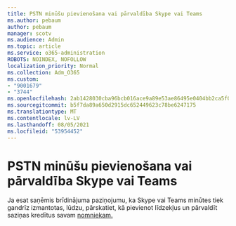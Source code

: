 ```yaml
---
title: PSTN minūšu pievienošana vai pārvaldība Skype vai Teams
ms.author: pebaum
author: pebaum
manager: scotv
ms.audience: Admin
ms.topic: article
ms.service: o365-administration
ROBOTS: NOINDEX, NOFOLLOW
localization_priority: Normal
ms.collection: Adm_O365
ms.custom:
- "9001679"
- "3744"
ms.openlocfilehash: 2ab1428030cba96bcb016ace9a89e53ae86495e0404bb2ca5f0ee4e4a11755a4
ms.sourcegitcommit: b5f7da89a650d2915dc652449623c78be6247175
ms.translationtype: MT
ms.contentlocale: lv-LV
ms.lasthandoff: 08/05/2021
ms.locfileid: "53954452"
---
```

# <a name="add-or-manage-pstn-minutes-for-skype-or-teams"></a>PSTN minūšu pievienošana vai pārvaldība Skype vai Teams

Ja esat saņēmis brīdinājuma paziņojumu, ka Skype vai Teams minūtes tiek gandrīz izmantotas, lūdzu, pārskatiet, kā pievienot līdzekļus un pārvaldīt saziņas kredītus savam [nomniekam.](https://docs.microsoft.com/microsoftteams/add-funds-and-manage-communications-credits)